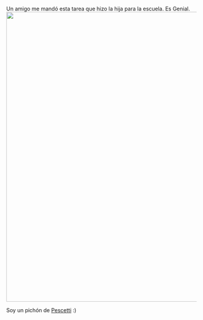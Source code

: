 <html><body><p>Un amigo me mandó esta tarea que hizo la hija para la escuela. Es Genial.



<img class="size-full wp-image-3370   aligncenter" title="laMaquinaDeLosCuentsoCoverByJulietaMingardi" src="/wp-content/uploads/2011/09/laMaquinaDeLosCuentsoCoverByJulietaMingardi.jpg" alt="" width="689" height="768">



Soy un pichón de <a href="http://www.luispescetti.com/categorias/contestadora/" target="_blank">Pescetti</a> :)</p></body></html>